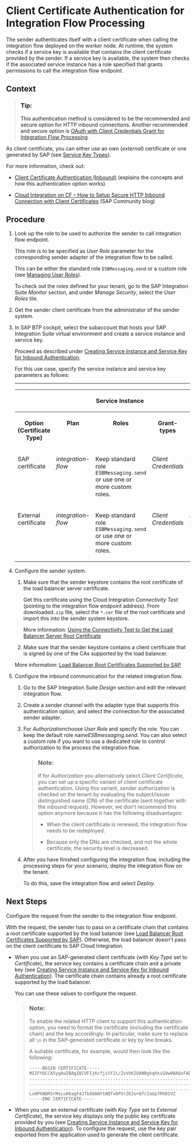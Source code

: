<!-- loio7f84d16aa42741efb08dc9875743e47c -->

# Client Certificate Authentication for Integration Flow Processing

The sender authenticates itself with a client certificate when calling the integration flow deployed on the worker node. At runtime, the system checks if a service key is available that contains the client certificate provided by the sender. If a service key is available, the system then checks if the associated service instance has a role specified that grants permissions to call the integration flow endpoint.



<a name="loio7f84d16aa42741efb08dc9875743e47c__context_jwy_4st_5hb"/>

## Context

> ### Tip:  
> This authentication method is considered to be the recommended and secure option for HTTP inbound connections. Another recommended and secure option is [OAuth with Client Credentials Grant for Integration Flow Processing](oauth-with-client-credentials-grant-for-integration-flow-processing-6c052ce.md).

As client certificate, you can either use an own \(*external*\) certificate or one generated by SAP \(see [Service Key Types](service-key-types-0fc1446.md)\).

For more information, check out:

-   [Client Certificate Authentication \(Inbound\)](client-certificate-authentication-inbound-4ec6192.md) \(explains the concepts and how this authentication option works\)

-   [Cloud Integration on CF – How to Setup Secure HTTP Inbound Connection with Client Certificates](https://blogs.sap.com/2019/08/14/cloud-integration-on-cf-how-to-setup-secure-http-inbound-connection-with-client-certificates/) \(SAP Community blog\)




<a name="loio7f84d16aa42741efb08dc9875743e47c__steps_kwy_4st_5hb"/>

## Procedure

1.  Look up the role to be used to authorize the sender to call integration flow endpoint.

    This role is to be specified as *User Role* parameter for the corresponding sender adapter of the integration flow to be called.

    This can be either the standard role `ESBMessaging.send` or a custom role \(see [Managing User Roles](../50-Development/managing-user-roles-4e86f0d.md)\).

    To check out the roles defined for your tenant, go to the SAP Integration Suite *Monitor* section, and under *Manage Security*, select the *User Roles* tile.

2.  Get the sender client certificate from the administrator of the sender system.

3.  In SAP BTP cockpit, select the subaccount that hosts your SAP Integration Suite virtual environment and create a service instance and service key.

    Proceed as described under [Creating Service Instance and Service Key for Inbound Authentication](creating-service-instance-and-service-key-for-inbound-authentication-19af5e2.md).

    For this use case, specify the service instance and service key parameters as follows:

    ****


    <table>
    <tr>
    <th valign="top">

     
    
    </th>
    <th valign="top" colspan="3">

    Service Instance
    
    </th>
    <th valign="top" colspan="4">

    Service Key
    
    </th>
    </tr>
    <tr>
    <th valign="top">

    Option \(Certificate Type\)
    
    </th>
    <th valign="top">

    Plan
    
    </th>
    <th valign="top">

    Roles
    
    </th>
    <th valign="top">

    Grant-types
    
    </th>
    <th valign="top">

    Key Type
    
    </th>
    <th valign="top">

    External Certificate
    
    </th>
    <th valign="top">

    Validity
    
    </th>
    <th valign="top">

    Key Size
    
    </th>
    </tr>
    <tr>
    <td valign="top">
    
    SAP certificate
    
    </td>
    <td valign="top">
    
    *integration-flow* 
    
    </td>
    <td valign="top">
    
    Keep standard role `ESBMessaging.send` or use one or more custom roles.
    
    </td>
    <td valign="top">
    
    *Client Credentials* 
    
    </td>
    <td valign="top">
    
    *Certificate* 
    
    </td>
    <td valign="top">
    
    n.a.
    
    </td>
    <td valign="top">
    
    Specify validity in days.
    
    </td>
    <td valign="top">
    
    Specify key size.
    
    </td>
    </tr>
    <tr>
    <td valign="top">
    
    External certificate
    
    </td>
    <td valign="top">
    
    *integration-flow* 
    
    </td>
    <td valign="top">
    
    Keep standard role `ESBMessaging.send` or use one or more custom roles.
    
    </td>
    <td valign="top">
    
    *Client Credentials* 
    
    </td>
    <td valign="top">
    
    *External Certificate* 
    
    </td>
    <td valign="top">
    
    Add PEM-encoded X.509 certificate.
    
    </td>
    <td valign="top">
    
    n.a.
    
    </td>
    <td valign="top">
    
    n.a.
    
    </td>
    </tr>
    </table>
    
4.  Configure the sender system.

    1.  Make sure that the sender keystore contains the root certificate of the load balancer server certificate.

        Get this certificate using the Cloud Integration *Connectivity Test* \(pointing to the integration flow endpoint address\). From downloaded`.zip` file, select the `*.cer` file of the root certificate and import this into the sender system keystore.

        More information: [Using the Connectivity Test to Get the Load Balancer Server Root Certificate](using-the-connectivity-test-to-get-the-load-balancer-server-root-certificate-5d6cbf4.md)

    2.  Make sure that the sender keystore contains a client certificate that is signed by one of the CAs supported by the load balancer.


    More information: [Load Balancer Root Certificates Supported by SAP](load-balancer-root-certificates-supported-by-sap-4509f60.md)

5.  Configure the inbound communication for the related integration flow.

    1.  Go to the SAP Integration Suite *Design* section and edit the relevant integration flow.

    2.  Create a sender channel with the adapter type that supports this authentication option, and select the connection for the associated sender adapter.

    3.  For *Authorization*choose *User Role* and specify the role. You can keep the default role name*ESBmessaging.send*. You can also select a custom role if you want to use a dedicated role to control authorization to the process the integration flow.

        > ### Note:  
        > If for *Authorization* you alternatively select *Client Certificate*, you can set up a specific variant of client certificate authentication. Using this variant, sender authorization is checked on the tenant by evaluating the subject/issuer distinguished name \(DN\) of the certificate \(sent together with the inbound request\). However, we don't recommend this option anymore because it has the following disadvantages:
        > 
        > -   When the client certificate is renewed, the integration flow needs to be redeployed.
        > 
        > -   Because only the DNs are checked, and not the whole certificate, the security level is decreased.

    4.  After you have finished configuring the integration flow, including the processing steps for your scenario, deploy the integration flow on the tenant.

        To do this, save the integration flow and select *Deploy*.





<a name="loio7f84d16aa42741efb08dc9875743e47c__postreq_a2n_zmz_1tb"/>

## Next Steps

Configure the request from the sender to the integration flow endpoint.

With the request, the sender has to pass on a certificate chain that contains a root certificate supported by the load balancer \(see [Load Balancer Root Certificates Supported by SAP](load-balancer-root-certificates-supported-by-sap-4509f60.md)\). Otherwise, the load balancer doesn't pass on the client certificate to SAP Cloud Integration.

-   When you use an SAP-generated client certificate \(with *Key Type* set to *Certificate*\), the service key contains a certificate chain and a private key \(see [Creating Service Instance and Service Key for Inbound Authentication](creating-service-instance-and-service-key-for-inbound-authentication-19af5e2.md)\). The certificate chain contains already a root certificate supported by the load balancer.

    You can use these values to configure the request.

    > ### Note:  
    > To enable the related HTTP client to support this authentication option, you need to format the certificate \(including the certificate chain\) and the key accordingly. In particular, make sure to replace all `\n` in the SAP-generated certificate or key by line breaks.
    > 
    > A suitable certificate, for example, would then look like the following:
    > 
    > ```
    > -----BEGIN CERTIFICATE-----
    > MIIFtDCCA5ygAwIBAgIQCUFIj6cfjiSfZi/ZvVU6IDANBgkqhkiG9w0BAQsFADB5
    > ................................................................
    > ................................................................
    > ................................................................+
    > LvHPhNDM3rMsLu06agF4JTbO8ANYtWQTx0PVrZKJu+8fcIaUp7MVBIVZ
    > -----END CERTIFICATE-----
    > ```

-   When you use an external certificate \(with *Key Type* set to *External Certificate*\), the service key displays only the public key certificate provided by you \(see [Creating Service Instance and Service Key for Inbound Authentication](creating-service-instance-and-service-key-for-inbound-authentication-19af5e2.md)\). To configure the request, use the key pair exported from the application used to generate the client certificate.


